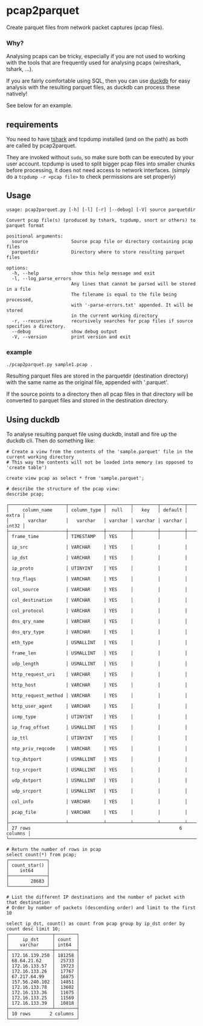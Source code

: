 # pcap2parquet
Create parquet files from network packet captures (pcap files).

### Why?
Analysing pcaps can be tricky, especially if you are not used to working with the tools that are frequently used for analysing pcaps (wireshark, tshark, ...).

If you are fairly comfortable using SQL, then you can use [duckdb](https://duckdb.org/) for easy analysis with the resulting parquet files, as duckdb can process these natively!

See below for an example.

## requirements
You need to have [tshark](https://tshark.dev/) and tcpdump installed (and on the path) as both are called by pcap2parquet.

They are invoked without `sudo`, so make sure both can be executed by your user account. 
tcpdump is used to split bigger pcap files into smaller chunks before processing, it does not need access to network interfaces.
(simply do a `tcpdump -r <pcap file>` to check permissions are set properly)
## Usage

```commandline
usage: pcap2parquet.py [-h] [-l] [-r] [--debug] [-V] source parquetdir

Convert pcap file(s) (produced by tshark, tcpdump, snort or others) to parquet format

positional arguments:
  source                Source pcap file or directory containing pcap files
  parquetdir            Directory where to store resulting parquet files

options:
  -h, --help            show this help message and exit
  -l, --log_parse_errors
                        Any lines that cannot be parsed will be stored in a file
                        The filename is equal to the file being processed, 
                        with '-parse-errors.txt' appended. It will be stored
                        in the current working directory
  -r, --recursive       recursively searches for pcap files if source specifies a directory.
  --debug               show debug output
  -V, --version         print version and exit
```

### example
```commandline
./pcap2parquet.py sample1.pcap .
```

Resulting parquet files are stored in the parquetdir (destination directory) with the same name as the original file, appended with '.parquet'.

If the source points to a directory then all pcap files in that directory will be converted to parquet files and stored in the destination directory.


## Using duckdb

To analyse resulting parquet file using duckdb, install and fire up the duckdb cli.
Then do something like:

```commandline
# Create a view from the contents of the 'sample.parquet' file in the current working directory
# This way the contents will not be loaded into memory (as opposed to 'create table')

create view pcap as select * from 'sample.parquet';

# describe the structure of the pcap view:
describe pcap;

┌─────────────────────┬─────────────┬─────────┬─────────┬─────────┬───────┐
│     column_name     │ column_type │  null   │   key   │ default │ extra │
│       varchar       │   varchar   │ varchar │ varchar │ varchar │ int32 │
├─────────────────────┼─────────────┼─────────┼─────────┼─────────┼───────┤
│ frame_time          │ TIMESTAMP   │ YES     │         │         │       │
│ ip_src              │ VARCHAR     │ YES     │         │         │       │
│ ip_dst              │ VARCHAR     │ YES     │         │         │       │
│ ip_proto            │ UTINYINT    │ YES     │         │         │       │
│ tcp_flags           │ VARCHAR     │ YES     │         │         │       │
│ col_source          │ VARCHAR     │ YES     │         │         │       │
│ col_destination     │ VARCHAR     │ YES     │         │         │       │
│ col_protocol        │ VARCHAR     │ YES     │         │         │       │
│ dns_qry_name        │ VARCHAR     │ YES     │         │         │       │
│ dns_qry_type        │ VARCHAR     │ YES     │         │         │       │
│ eth_type            │ USMALLINT   │ YES     │         │         │       │
│ frame_len           │ USMALLINT   │ YES     │         │         │       │
│ udp_length          │ USMALLINT   │ YES     │         │         │       │
│ http_request_uri    │ VARCHAR     │ YES     │         │         │       │
│ http_host           │ VARCHAR     │ YES     │         │         │       │
│ http_request_method │ VARCHAR     │ YES     │         │         │       │
│ http_user_agent     │ VARCHAR     │ YES     │         │         │       │
│ icmp_type           │ UTINYINT    │ YES     │         │         │       │
│ ip_frag_offset      │ USMALLINT   │ YES     │         │         │       │
│ ip_ttl              │ UTINYINT    │ YES     │         │         │       │
│ ntp_priv_reqcode    │ VARCHAR     │ YES     │         │         │       │
│ tcp_dstport         │ USMALLINT   │ YES     │         │         │       │
│ tcp_srcport         │ USMALLINT   │ YES     │         │         │       │
│ udp_dstport         │ USMALLINT   │ YES     │         │         │       │
│ udp_srcport         │ USMALLINT   │ YES     │         │         │       │
│ col_info            │ VARCHAR     │ YES     │         │         │       │
│ pcap_file           │ VARCHAR     │ YES     │         │         │       │
├─────────────────────┴─────────────┴─────────┴─────────┴─────────┴───────┤
│ 27 rows                                                       6 columns │
└─────────────────────────────────────────────────────────────────────────┘

# Return the number of rows in pcap
select count(*) from pcap;
┌──────────────┐
│ count_star() │
│    int64     │
├──────────────┤
│        28683 │
└──────────────┘

# List the different IP destinations and the number of packet with that destination
# Order by number of packets (descending order) and limit to the first 10

select ip_dst, count() as count from pcap group by ip_dst order by count desc limit 10;
┌────────────────┬────────┐
│     ip_dst     │ count  │
│    varchar     │ int64  │
├────────────────┼────────┤
│ 172.16.139.250 │ 181258 │
│ 68.64.21.62    │  25733 │
│ 172.16.133.57  │  19723 │
│ 172.16.133.26  │  17767 │
│ 67.217.64.99   │  16875 │
│ 157.56.240.102 │  14851 │
│ 172.16.133.78  │  13602 │
│ 172.16.133.36  │  11675 │
│ 172.16.133.25  │  11569 │
│ 172.16.133.39  │  10818 │
├────────────────┴────────┤
│ 10 rows       2 columns │
└─────────────────────────┘
```

